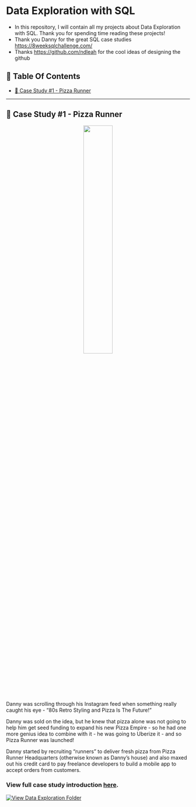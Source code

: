# Data Exploration with SQL
- In this repository, I will contain all my projects about Data Exploration with SQL. Thank you for spending time reading these projects!
- Thank you Danny for the great SQL case studies https://8weeksqlchallenge.com/
- Thanks https://github.com/ndleah for the cool ideas of designing the github 

## 📕  Table Of Contents
* [🍕 Case Study #1 - Pizza Runner](#-case-study-1---pizza-runner)

---

## 🍕 Case Study #1 - Pizza Runner
<p align="center">
  <img width=40% height=40%" src="https://github.com/ndleah/8-Week-SQL-Challenge/blob/main/IMG/org-2.png">

Danny was scrolling through his Instagram feed when something really caught his eye - “80s Retro Styling and Pizza Is The Future!”

Danny was sold on the idea, but he knew that pizza alone was not going to help him get seed funding to expand his new Pizza Empire - so he had one more genius idea to combine with it - he was going to Uberize it - and so Pizza Runner was launched!

Danny started by recruiting “runners” to deliver fresh pizza from Pizza Runner Headquarters (otherwise known as Danny’s house) and also maxed out his credit card to pay freelance developers to build a mobile app to accept orders from customers.

### View full case study introduction [here](https://8weeksqlchallenge.com/case-study-2/).
[![View Data Exploration Folder](https://img.shields.io/badge/Solution_Case_Study_1-2C1451?style=for-the-badge&logo=GITHUB)](https://github.com/LNYN-1508/data-exploration-with-SQL/tree/main/pizza_runners_exploration_pgsql)
